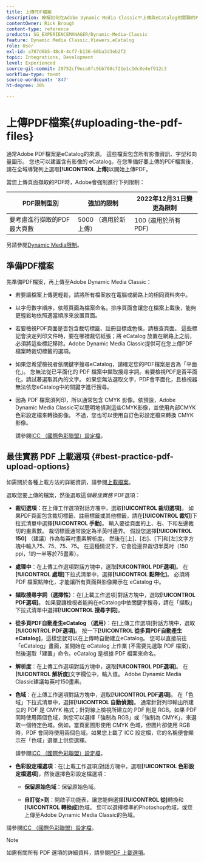 ```yaml
---
title: 上傳PDF檔案
description: 瞭解如何在Adobe Dynamic Media Classic中上傳與eCatalog相關聯的PDF檔案。
contentOwner: Rick Brough
content-type: reference
products: SG_EXPERIENCEMANAGER/Dynamic-Media-Classic
feature: Dynamic Media Classic,Viewers,eCatalog
role: User
exl-id: a787d6b5-48c8-4cf7-b136-60ba3d3eb2f2
topic: Integrations, Development
level: Experienced
source-git-commit: 29752cf9eca0fc9bb760c721e1c3dc8e4ef912c3
workflow-type: tm+mt
source-wordcount: '847'
ht-degree: 30%

---
```


# 上傳PDF檔案{#uploading-the-pdf-files}

通常Adobe PDF檔案是eCatalog的來源。 這些檔案包含所有影像資訊、字型和向量圖形。 您也可以建置含有影像的 eCatalog。在您準備好要上傳的PDF檔案後，請在全域導覽列上選取&#x200B;**[!UICONTROL 上傳]**&#x200B;以開始上傳PDF。

當您上傳頁面擷取的PDF時，Adobe會強制進行下列限制：

| PDF限制型別 | 強加的限制 | 2022年12月31日變更為限制 |
| --- | --- | --- |
| 要考慮進行擷取的PDF最大頁數 | 5000 （適用於新上傳） | 100 (適用於所有PDF) |

另請參閱[Dynamic Media限制](/help/using/limitations.md)。

## 準備PDF檔案

先準備PDF檔案，再上傳至Adobe Dynamic Media Classic：

* 若要讓檔案上傳更輕鬆，請將所有檔案放在電腦或網路上的相同資料夾中。
* 以字母數字順序，依照頁面為檔案命名。排序頁面會讓您在檔案上載後，能夠更輕鬆地依照適當順序來放置頁面。
* 若要檢視PDF頁面是否包含裁切標籤、註冊目標或色條，請檢查頁面。 這些標記會決定列印文件時，要在哪裡裁切紙張；將 eCatalog 放置在網路上之前，必須將這些標記移除。Adobe Dynamic Media Classic提供可在您上傳PDF檔案時裁切標籤的選項。
* 如果您希望檢視者依關鍵字搜尋eCatalog，請確定您的PDF檔案是否為「平面化」。 您無法從已平面化的 PDF 檔案中擷取搜尋字詞。若要檢視PDF是否平面化，請試著選取其內的文字。 如果您無法選取文字，PDF會平面化，且檢視器無法依您eCatalog中的關鍵字進行搜尋。
* 因為 PDF 檔案須列印，所以通常包含 CMYK 影像。依預設，Adobe Dynamic Media Classic可以聰明地偵測這些CMYK影像，並使用內部CMYK色彩設定檔來轉換影像。 不過，您也可以使用自訂色彩設定檔來轉換 CMYK 影像。

  請參閱[ICC （國際色彩聯盟）設定檔](icc-profiles.md#icc_profiles)。

## 最佳實務 PDF 上載選項 {#best-practice-pdf-upload-options}

如需關於各種上載方法的詳細資訊，請參閱[上載檔案](uploading-files.md#uploading_your_files)。

選取您要上傳的檔案，然後選取這&#x200B;*個最佳實務* PDF選項：

* **裁切選項**：在上傳工作選項對話方塊中，選取&#x200B;**[!UICONTROL 裁切選項]**。 如果PDF頁面包含裁切標籤、註冊標籤或其他標籤，請在&#x200B;**[!UICONTROL 裁切]**&#x200B;下拉式清單中選擇&#x200B;**[!UICONTROL 手動]**。 輸入要從頁面的上、右、下和左邊裁切的畫素數。 裁切標籤通常設定為半英吋邊界。 假設您選擇&#x200B;**[!UICONTROL 150]** （建議）作為每英吋畫素解析度。 然後在[上]、[右]、[下]和[左]文字方塊中輸入75、75、75、75。 在這種情況下，它會從邊界裁切半英吋（150 ppi，1的一半等於75畫素）。

* **處理中**：在上傳工作選項對話方塊中，選取&#x200B;**[!UICONTROL PDF選項]**。 在&#x200B;**[!UICONTROL 處理]**&#x200B;下拉式清單中，選擇&#x200B;**[!UICONTROL 點陣化]**。 必須將 PDF 檔案點陣化，才能讓所有頁面與影像顯示在 eCatalog 中。

* **擷取搜尋字詞（選擇性）**：在[上載工作選項]對話方塊中，選取&#x200B;**[!UICONTROL PDF選項]**。 如果要讓檢視者能夠在eCatalog中依關鍵字搜尋，請在「擷取」下拉式清單中選擇&#x200B;**[!UICONTROL 搜尋字詞]**。

* **從多頁PDF自動產生eCatalog （選用）**：在[上傳工作選項]對話方塊中，選取&#x200B;**[!UICONTROL PDF選項]**。 按一下&#x200B;**[!UICONTROL 從多頁PDF自動產生eCatalog]**，這樣您就可以在上傳時自動建立eCatalog。 您可以直接前往「eCatalog」畫面，並開始在 eCatalog 上作業 (不需要先選取 PDF 檔案)，然後選取「建置」命令。eCatalog 是根據 PDF 檔案來命名。

* **解析度**：在上傳工作選項對話方塊中，選取&#x200B;**[!UICONTROL PDF選項]**。 在&#x200B;**[!UICONTROL 解析度]**&#x200B;文字欄位中，輸入值。 Adobe Dynamic Media Classic建議每英吋150畫素。

* **色域**：在上傳工作選項對話方塊中，選取&#x200B;**[!UICONTROL PDF選項]**。 在「色域」下拉式清單中，選擇&#x200B;**[!UICONTROL 自動偵測]**。 通常針對列印輸出所建立的 PDF 是 CMYK 格式；針對線上檢視所建立的 PDF 則是 RGB。如果 PDF 同時使用兩個色域，則您可以選擇「強制為 RGB」或「強制為 CMYK」，來選取一個特定色域。例如，當頁面圖形使用 CMYK 色域，但圖片卻使用 RGB 時，PDF 會同時使用兩個色域。如果您上載了 ICC 設定檔，它的名稱便會顯示在「色域」選單上供您選擇。

  請參閱[ICC （國際色彩聯盟）設定檔](/help/using/icc-profiles.md)。

* **色彩設定檔選項**：在[上載工作選項]對話方塊中，選取&#x200B;**[!UICONTROL 色彩設定檔選項]**，然後選擇色彩設定檔選項：

   * **保留原始色域**：保留原始色域。

   * **自訂從>到**：開啟子功能表，讓您能夠選擇&#x200B;**[!UICONTROL 從]**&#x200B;轉換和&#x200B;**[!UICONTROL 轉換成]**&#x200B;色域。 您可以選擇標準的Photoshop色域，或您上傳至Adobe Dynamic Media Classic的色域。

<!-- * **Convert To SRGB**: Converts to SRGB (Standard Red Green Blue). SRGB is the recommended color space for displaying images on Web pages. -->

請參閱[ICC （國際色彩聯盟）設定檔](icc-profiles.md#icc_profiles)。

>[!NOTE]
>
>如需有關所有 PDF 選項的詳細資料，請參閱[PDF 上載選項](pdfs.md#pdf_upload_options)。
